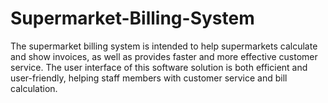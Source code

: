 # Supermarket-Billing-System
The supermarket billing system is intended to help supermarkets calculate and show invoices, as well as provides faster and more effective customer service. The user interface of this software solution is both efficient and user-friendly, helping staff members with customer service and bill calculation.
